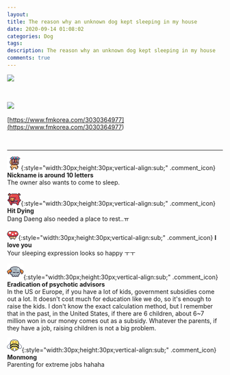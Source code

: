 ```yaml
---
layout: 
title: The reason why an unknown dog kept sleeping in my house
date: 2020-09-14 01:08:02
categories: Dog
tags: 
description: The reason why an unknown dog kept sleeping in my house
comments: true
---
```


![](https://blog.kakaocdn.net/dn/tYebj/btqIz6cTXu7/WSAK9jBw7kW440HMmzyqW1/img.jpg)

​

![](https://blog.kakaocdn.net/dn/6lnBI/btqIxXHpJBs/2xG7x8NLNxkpZ9ZOc7bJ70/img.jpg)

[https://www.fmkorea.com/3030364977](<https://www.fmkorea.com/3030364977>)

​

* * *

![comment](/assets/character/mask.png){:style="width:30px;height:30px;vertical-align:sub;" .comment_icon} **Nickname is around 10 letters**  
The owner also wants to come to sleep.   
  
![comment](/assets/character/pig.png){:style="width:30px;height:30px;vertical-align:sub;" .comment_icon} **Hit Dying**  
Dang Daeng also needed a place to rest..ㅠ   
  
![comment](/assets/character/mushroom.png){:style="width:30px;height:30px;vertical-align:sub;" .comment_icon} **I love you**  
Your sleeping expression looks so happy ㅜㅜ   
  
![comment](/assets/character/skull.png){:style="width:30px;height:30px;vertical-align:sub;" .comment_icon} **Eradication of psychotic advisors**  
In the US or Europe, if you have a lot of kids, government subsidies come out a lot. It doesn't cost much for education like we do, so it's enough to raise the kids. I don't know the exact calculation method, but I remember that in the past, in the United States, if there are 6 children, about 6~7 million won in our money comes out as a subsidy. Whatever the parents, if they have a job, raising children is not a big problem.  
  
![comment](/assets/character/bee.png){:style="width:30px;height:30px;vertical-align:sub;" .comment_icon} **Monmong**  
Parenting for extreme jobs hahaha   
  

